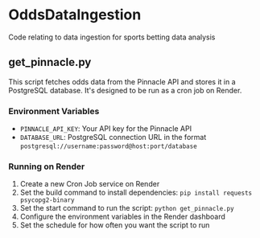 # OddsDataIngestion
Code relating to data ingestion for sports betting data analysis

## get_pinnacle.py

This script fetches odds data from the Pinnacle API and stores it in a PostgreSQL database. It's designed to be run as a cron job on Render.

### Environment Variables

- `PINNACLE_API_KEY`: Your API key for the Pinnacle API
- `DATABASE_URL`: PostgreSQL connection URL in the format `postgresql://username:password@host:port/database`

### Running on Render

1. Create a new Cron Job service on Render
2. Set the build command to install dependencies: `pip install requests psycopg2-binary`
3. Set the start command to run the script: `python get_pinnacle.py`
4. Configure the environment variables in the Render dashboard
5. Set the schedule for how often you want the script to run

